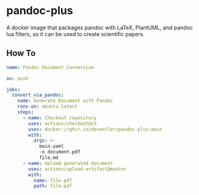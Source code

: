 # pandoc-plus

A docker image that packages pandoc with LaTeX, PlantUML, and pandoc lua filters, so it can be used to create scientific papers.

## How To

```yaml
name: Pandoc Document Conversion

on: push

jobs:
  convert_via_pandoc:
    name: Generate Document with Pandoc
    runs-on: ubuntu-latest
    steps:
      - name: Checkout repository
        uses: actions/checkout@v3
        uses: docker://ghcr.io/devantler/pandoc-plus:main
        with: 
          args: >-
            main.yaml 
            -o document.pdf
            file.md
      - name: Upload generated document
        uses: actions/upload-artifact@master
        with:
          name: file.pdf
          path: file.pdf
```
